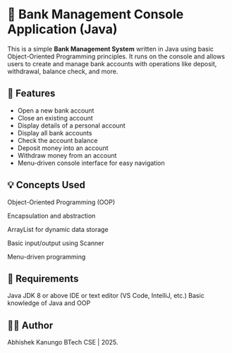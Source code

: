 # 🏦 Bank Management Console Application (Java)

This is a simple **Bank Management System** written in Java using basic Object-Oriented Programming principles. It runs on the console and allows users to create and manage bank accounts with operations like deposit, withdrawal, balance check, and more.

## 📌 Features

- Open a new bank account
- Close an existing account
- Display details of a personal account
- Display all bank accounts
- Check the account balance
- Deposit money into an account
- Withdraw money from an account
- Menu-driven console interface for easy navigation

## 💡 Concepts Used
Object-Oriented Programming (OOP)

Encapsulation and abstraction

ArrayList for dynamic data storage

Basic input/output using Scanner

Menu-driven programming

## 📘 Requirements

Java JDK 8 or above
IDE or text editor (VS Code, IntelliJ, etc.)
Basic knowledge of Java and OOP

## 🙋‍♂️ Author
Abhishek Kanungo
BTech CSE | 2025.
